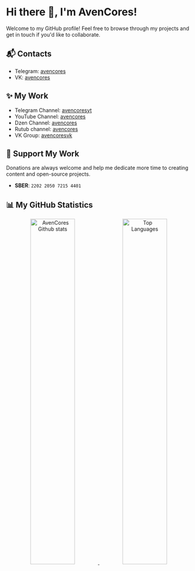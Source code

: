 # Hi there 👋, I'm AvenCores!

Welcome to my GitHub profile! Feel free to browse through my projects and get in touch if you'd like to collaborate.

## 📬 Contacts
- Telegram: [avencores](https://t.me/avencores)
- VK: [avencores](https://vk.com/avencores)

## ✨ My Work
- Telegram Channel: [avencoresyt](https://t.me/avencoresyt)
- YouTube Channel: [avencores](https://youtube.com/@avencores)
- Dzen Channel: [avencores](https://dzen.ru/avencores)
- Rutub channel: [avencores](https://rutube.ru/channel/34072414/)
- VK Group: [avencoresvk](https://vk.com/avencoresvk)

## 💖 Support My Work
Donations are always welcome and help me dedicate more time to creating content and open-source projects.

- **SBER**: `2202 2050 7215 4401`

## 📊 My GitHub Statistics

<div align="center">
    <a href="https://github.com/AvenCores">
        <img width="49%" src="https://github-readme-stats.vercel.app/api?username=AvenCores&show_icons=true&theme=dark&count_private=true" alt="AvenCores Github stats" />
    </a>
    <a href="https://github.com/AvenCores?tab=repositories">
        <img width="49%" src="https://github-readme-stats.anuraghazra1.vercel.app/api/top-langs/?username=AvenCores&theme=dark&hide_langs_below=0&title_color=FFF" alt="Top Languages" />
    </a>
</div>
